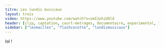 ```yaml
---
titre: Les lundis musicaux
layout: trois
video: https://www.youtube.com/watch?v=vmI2ohiU8l4
header: [clip, captation, court-metrages, documentaire, experimental, trailer]
sidebar: ["lesmailles", "flashcocotte", "lundismusicaux"]
---
```


lol !